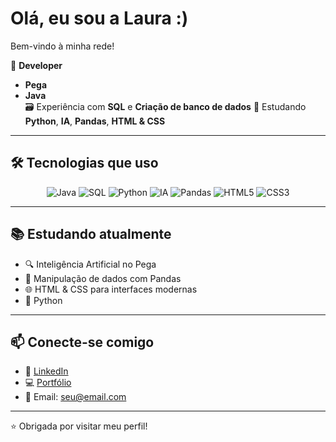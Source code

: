 
# Olá, eu sou a Laura :)
Bem-vindo à minha rede!

🎯 **Developer**
- **Pega**
- **Java**  
🗃️ Experiência com **SQL**  e **Criação de banco de dados**
🐍 Estudando **Python**, **IA**, **Pandas**, **HTML & CSS**

---

## 🛠️ Tecnologias que uso

<div align="center">
  <img src="https://img.shields.io/badge/Java-007396?style=for-the-badge&logo=java&logoColor=white" alt="Java" />
  <img src="https://img.shields.io/badge/SQL-336791?style=for-the-badge&logo=postgresql&logoColor=white" alt="SQL" />
  <img src="https://img.shields.io/badge/Python-3776AB?style=for-the-badge&logo=python&logoColor=white" alt="Python" />
  <img src="https://img.shields.io/badge/IA-FF6F00?style=for-the-badge&logo=openai&logoColor=white" alt="IA" />
  <img src="https://img.shields.io/badge/Pandas-150458?style=for-the-badge&logo=pandas&logoColor=white" alt="Pandas" />
  <img src="https://img.shields.io/badge/HTML5-E34F26?style=for-the-badge&logo=html5&logoColor=white" alt="HTML5" />
  <img src="https://img.shields.io/badge/CSS3-1572B6?style=for-the-badge&logo=css3&logoColor=white" alt="CSS3" />
</div>

---

## 📚 Estudando atualmente

- 🔍 Inteligência Artificial no Pega
- 🐼 Manipulação de dados com Pandas
- 🌐 HTML & CSS para interfaces modernas
- 🐍 Python

---

## 📫 Conecte-se comigo

- 💼 [LinkedIn](https://wwww.linkedin.com/in/lauradiastavares)
- 💻 [Portfólio](https://seuportfolio.com)
- 📧 Email: seu@email.com

---

⭐ Obrigada por visitar meu perfil!


